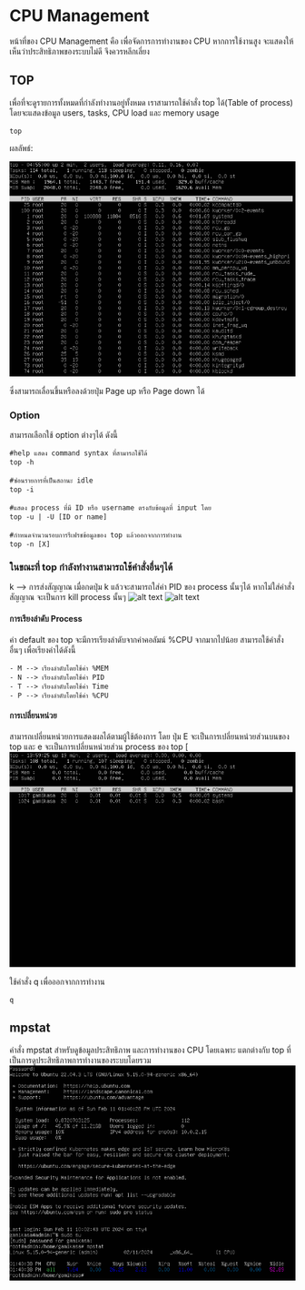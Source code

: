 # CPU Management
หน้าที่ของ CPU Management คือ เพื่อจัดการการทำงานของ CPU หากการใช้งานสูง จะแสดงให้เห็นว่าประสิทธิภาพของระบบไม่ดี จึงควรหลีกเลี่ยง
## TOP
เพื่อที่จะดูรายการทั้งหมดที่กำลังทำงานอยู่ทั้งหมด เราสามารถใช้คำสั่ง top ได้(Table of process) โดยจะแสดงข้อมูล users, tasks, CPU load และ memory usage
```
top
```

ผลลัพธ์:

![alt text](https://github.com/63070078/Resources-Management-3/blob/main/img/top.png?raw=true)

ซึ่งสามารถเลื่อนขึ้นหรือลงด้วยปุ่ม Page up หรือ Page down ได้


### Option
สามารถเลือกใช้ option ต่างๆได้ ดังนี้
```
#help แสดง command syntax ที่สามารถใช้ได้
top -h

#ซ่อนรายการที่เป็นสถานะ idle
top -i

#แสดง process ที่มี ID หรือ username ตรงกับข้อมูลที่ input โดย
top -u | -U [ID or name]

#กำหนดจำนวนรอบการรีเฟรชข้อมูลของ top แล้วออกจากการทำงาน
top -n [X]
```

### ในขณะที่ top กำลังทำงานสามารถใช้คำสั่งอื่นๆได้
k --> การส่งสัญญาณ เมื่อกดปุ่ม k แล้วจะสามารถใส่ค่า PID ของ process นั้นๆได้ หากไม่ใส่คำสั่งสัญญาณ จะเป็นการ kill process นั้นๆ
![alt text](https://github.com/63070078/Resources-Management-3/blob/main/img/kill1)
![alt text](https://github.com/63070078/Resources-Management-3/blob/main/img/kill2)

#### การเรียงลำดับ Process
ค่า default ของ top จะมีการเรียงลำดับจากค่าคอลัมน์ %CPU จากมากไปน้อย
สามารถใช้คำสั่งอื่นๆ เพื่อเรียงค่าได้ดังนี้
```
- M --> เรียงลำดับโดยใช้ค่า %MEM
- N --> เรียงลำดับโดยใช้ค่า PID
- T --> เรียงลำดับโดยใช้ค่า Time
- P --> เรียงลำดับโดยใช้ค่า %CPU
```

#### การเปลี่ยนหน่วย
สามารถเปลี่ยนหน่วยการแสดงผลได้ตามผู้ใช้ต้องการ โดย ปุ่ม E จะเป็นการเปลี่ยนหน่วยส่วนบนของ top และ e จะเป็นการเปลี่ยนหน่วยส่วน process ของ top
[![E-e](https://github.com/63070078/Resources-Management-3/blob/main/img/eEimg.png)


ใช้คำสั่ง q เพื่อออกจากการทำงาน
```
q
```

## mpstat
คำสั่ง mpstat สำหรับดูข้อมูลประสิทธิภาพ และการทำงานของ CPU โดยเฉพาะ แตกต่างกับ top ที่เป็นการดูประสิทธิภาพการทำงานของระบบโดยรวม
![mpstat](https://github.com/63070078/Resources-Management-3/blob/main/img/mpstat.png)
